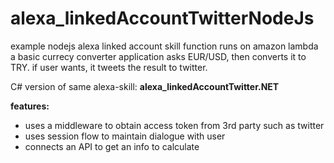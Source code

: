 # alexa_linkedAccountTwitterNodeJs

example nodejs alexa linked account skill function runs on amazon lambda
a basic currecy converter application asks EUR/USD, then converts it to TRY. if user wants, it tweets the result to twitter.

C# version of same alexa-skill: **alexa_linkedAccountTwitter.NET**

**features:**
- uses a middleware to obtain access token from 3rd party such as twitter
- uses session flow to maintain dialogue with user
- connects an API to get an info to calculate
